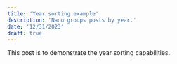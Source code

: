 ```yaml
---
title: 'Year sorting example'
description: 'Nano groups posts by year.'
date: '12/31/2023'
draft: true
---
```


This post is to demonstrate the year sorting capabilities.
